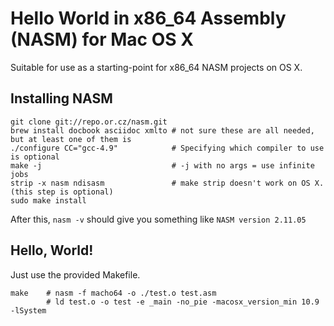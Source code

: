 Hello World in x86_64 Assembly (NASM) for Mac OS X
===========================

Suitable for use as a starting-point for x86_64 NASM projects on OS X.

## Installing NASM

    git clone git://repo.or.cz/nasm.git
    brew install docbook asciidoc xmlto # not sure these are all needed, but at least one of them is
    ./configure CC="gcc-4.9"            # Specifying which compiler to use is optional
    make -j                             # -j with no args = use infinite jobs
    strip -x nasm ndisasm               # make strip doesn't work on OS X. (this step is optional)
    sudo make install

After this, `nasm -v` should give you something like `NASM version 2.11.05`

## Hello, World!

Just use the provided Makefile.

    make    # nasm -f macho64 -o ./test.o test.asm
            # ld test.o -o test -e _main -no_pie -macosx_version_min 10.9 -lSystem
